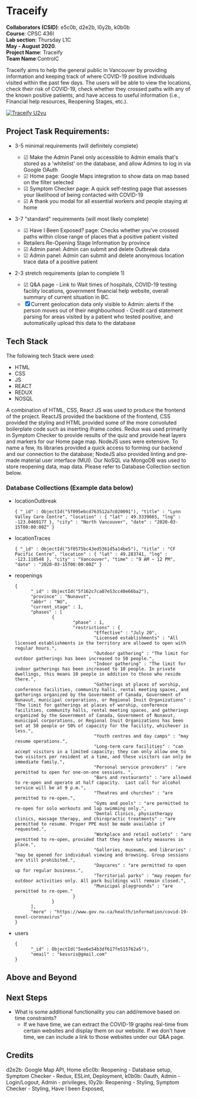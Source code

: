 # Traceify

**Collaborators (CSID)**: e5c0b, d2e2b, l0y2b, k0b0b &nbsp; <br/>
**Course**: CPSC 436I &nbsp; <br/>
**Lab section**: Thursday L1C &nbsp; <br/>
**May - August 2020**. &nbsp; <br/>
**Project Name**: Traceify <br/>
**Team Name**:ControlC<br/>

Traceify aims to help the general public in Vancouver by providing information and keeping track of where COVID-19 positive individuals visited within the past few days. The users will be able to view the locations, check their risk of COVID-19, check whether they crossed paths with any of the known positive patients, and have access to useful information (i.e., Financial help resources, Reopening Stages, etc.).

[![Traceify U2vu](https://i.imgur.com/KdfDccq.png)](https://www.youtube.com/watch?v=8TWWVOtbVD8&feature=emb_title 'U2vu')

## Project Task Requirements:

- 3-5 minimal requirements (will definitely complete)

  - &#x2611; Make the Admin Panel only accessible to Admin emails that's stored as a 'whitelist' on the database, and allow Admins to log in via Google OAuth
  - &#x2611; Home page: Google Maps integration to show data on map based on the filter selected
  - &#x2611; Symptom Checker page: A quick self-testing page that assesses your likelihood of being contacted with COVID-19
  - &#x2611; A thank you modal for all essential workers and people staying at home
    <br/>

- 3-7 "standard" requirements (will most likely complete)

  - &#x2611; Have I Been Exposed? page: Checks whether you've crossed paths within close range of places that a positive patient visited
  - Retailers Re-Opening Stage Information by province
  - &#x2611; Admin panel: Admin can submit and delete Outbreak data
  - &#x2611; Admin panel: Admin can submit and delete anonymous location trace data of a positive patient
    <br/>

- 2-3 stretch requirements (plan to complete 1)

  - &#x2611; Q&A page - Link to Wait times of hospitals, COVID-19 testing facility locations, government financial help website, overall summary of current situation in BC.
  - &#x2612; Current geolocation data only visible to Admin: alerts if the person moves out of their neighbourhood - Credit card statement parsing for areas visited by a patient who tested positive, and automatically upload this data to the database
    <br/>

## Tech Stack

The following tech Stack were used:

- HTML
- CSS
- JS
- REACT
- REDUX
- NOSQL

A combination of HTML, CSS, React JS was used to produce the frontend of the project. ReactJS provided the backbone of the frontend, CSS provided the styling and HTML provided some of the more convoluted boilerplate code such as inserting iframe codes.
Redux was used primarily in Symptom Checker to provide results of the quiz and provide heat layers and markers for our Home page map.
NodeJS uses were extensive. To name a few, its libraries provided a quick access to forming our backend and our connection to the database; NodeJS also provided linting and pre-made material user interface (MUI).
Our NoSQL via MongoDB was used to store reopening data, map data. Please refer to Database Collection section below.

### Database Collections (Example data below)

- locationOutbreak
  ```
  { "_id" : ObjectId("5f095ebcd763512a7c020091"), "title" : "Lynn Valley Care Centre", "location" : { "lat" : 49.3339665, "lng" : -123.0469177 }, "city" : "North Vancouver", "date" : "2020-03-15T00:00:00Z" }
  ```
- locationTraces
  ```
  { "_id" : ObjectId("5f0575bc43ed5361d5a14be5"), "title" : "CF Pacific Centre", "location" : { "lat" : 49.283741, "lng" : -123.118548 }, "city" : "Vancouver", "time" : "9 AM ~ 12 PM", "date" : "2020-03-15T00:00:00Z" }
  ```
- reopenings

  ```
  {
        "_id" : ObjectId("5f162c7ca07e53cc40e66ba2"),
        "province" : "Nunavut",
        "abbr" : "NU",
        "current_stage" : 1,
        "phases" : [
                {
                        "phase" : 1,
                        "restrictions" : {
                                "Effective" : "July 20",
                                "Licensed establishments" : "All licensed establishments in the territory are allowed to open with regular hours.",
                                "Outdoor gathering" : "The limit for outdoor gatherings has been increased to 50 people.",
                                "Indoor gathering" : "The limit for indoor gatherings has been increased to 10 people. In private dwellings, this means 10 people in addition to those who reside there.",
                                "Gatherings at places of worship, conference facilities, community halls, rental meeting spaces, and gatherings organized by the Government of Canada, Government of Nunavut, municipal corporations, or Regional Inuit Organizations" : "The limit for gatherings at places of worship, conference facilities, community halls, rental meeting spaces, and gatherings organized by the Government of Canada, Government of Nunavut, municipal corporations, or Regional Inuit Organizations has been set at 50 people or 50% of capacity for the facility, whichever is less.",
                                "Youth centres and day camps" : "may resume operations.",
                                "Long-term care facilities" : "can accept visitors in a limited capacity; they can only allow one to two visitors per resident at a time, and these visitors can only be immediate family.",
                                "Personal service providers" : "are permitted to open for one-on-one sessions. ",
                                "Bars and restaurants" : "are allowed to re-open and operate at half capacity.  Last call for alcohol service will be at 9 p.m.",
                                "Theatres and churches" : "are permitted to re-open.",
                                "Gyms and pools" : "are permitted to re-open for solo workouts and lap swimming only.",
                                "Dental Clinics, physiotherapy clinics, massage therapy, and chiropractic treatments" : "are permitted to resume. Proper PPE must be made available if requested.",
                                "Workplace and retail outlets" : "are permitted to re-open, provided that they have safety measures in place.",
                                "Galleries, museums, and libraries" : "may be opened for individual viewing and browsing. Group sessions are still prohibited.",
                                "Daycares" : "are permitted to open up for regular business.",
                                "Territorial parks" : "may reopen for outdoor activities only. All park buildings will remain closed.",
                                "Municipal playgrounds" : "are permitted to re-open."
                        }
                }
        ],
        "more" : "https://www.gov.nu.ca/health/information/covid-19-novel-coronavirus"
  }
  ```

- users
  ```
  {
        "_id" : ObjectId("5ee6e54b3df617fe515762a5"),
        "email" : "kessris@gmail.com"
  }
  ```

## Above and Beyond

## Next Steps

- What is some additional functionality you can add/remove based on time constraints?
  - If we have time, we can extract the COVID-19 graphs real-time from certain websites and display them on our website. If we don't have time, we can include a link to those websites under our Q&A page.

## Credits

d2e2b: Google Map API, Home
e5c0b: Reopening - Database setup, Symptom Checker - Redux, ESLint, Deployment,
k0b0b: Oauth, Admin - Login/Logout, Admin - privileges,
l0y2b: Reopening - Styling, Symptom Checker - Styling, Have I been Exposed,
